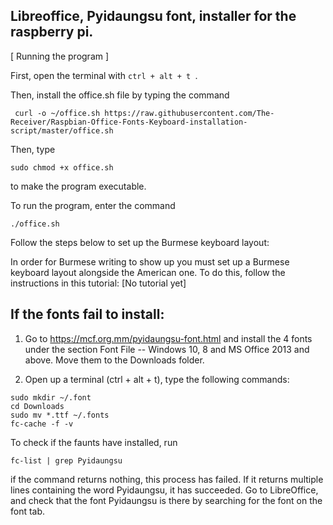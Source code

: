 ## Libreoffice, Pyidaungsu font, installer for the raspberry pi. 

[ Running the program ]

First, open the terminal with `ctrl + alt + t `.

Then, install the office.sh file by typing the command
```
 curl -o ~/office.sh https://raw.githubusercontent.com/The-Receiver/Raspbian-Office-Fonts-Keyboard-installation-script/master/office.sh
 ```

Then, type
```
sudo chmod +x office.sh
```
to make the program executable.


To run the program, enter the command
```
./office.sh
```

Follow the steps below to set up the Burmese keyboard layout:

In order for Burmese writing to show up you must set up a Burmese keyboard layout alongside the American one.
To do this, follow the instructions in this tutorial: [No tutorial yet]


## If the fonts fail to install:

1) Go to https://mcf.org.mm/pyidaungsu-font.html and install the 4 fonts under the section
Font File -- Windows 10, 8 and MS Office 2013 and above. Move them to the Downloads folder.

2) Open up a terminal (ctrl + alt + t), type the following commands:

```
sudo mkdir ~/.font 
cd Downloads
sudo mv *.ttf ~/.fonts
fc-cache -f -v
```

To check if the faunts have installed, run
```
fc-list | grep Pyidaungsu
```
if the command returns nothing, this process has failed. If it returns multiple lines containing the word Pyidaungsu, it
has succeeded. Go to LibreOffice, and check that
the font Pyidaungsu is there by searching for the font on the font tab.

